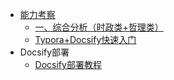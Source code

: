 <!-- _sidebar.md -->

* [能力考察](/README.md)
  * [一、综合分析（时政类+哲理类）](/docs/一、综合分析（时政类+哲理类）.md) <!--注意这里是相对路径-->
  * [Typora+Docsify快速入门](/docs/Typora+Docsify快速入门.md)
* Docsify部署
  * [Docsify部署教程](/ProjectDocs/Docsify部署教程.md)

